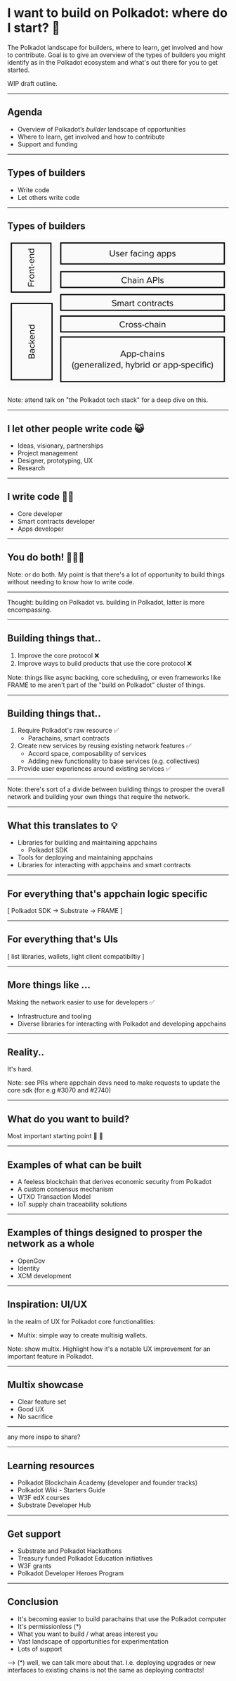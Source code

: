 #  I want to build on Polkadot: where do I start? 👷

The Polkadot landscape for builders, where to learn, get involved and how to contribute.
Goal is to give an overview of the types of builders you might identify as in the Polkadot ecosystem and what's out there for you to get started.

WIP draft outline.

---

## Agenda

- Overview of Polkadot’s _builder_ landscape of opportunities
- Where to learn, get involved and how to contribute
- Support and funding

--- 

## Types of builders

* Write code
* Let others write code

---

## Types of builders

![web3stack](../assets/web3-tech-stack.png)

Note: attend talk on "the Polkadot tech stack" for a deep dive on this.

---

## I let other people write code 😺

* Ideas, visionary, partnerships
* Project management
* Designer, prototyping, UX
* Research

---

## I write code 🧑‍💻

* Core developer
* Smart contracts developer
* Apps developer

---

## You do both! 🧑‍💻😺

Note: or do both. My point is that there's a lot of opportunity to build things without needing to know how to write code.

---

Thought: building on Polkadot vs. building in Polkadot, latter is more encompassing.

---

## Building things that..

1. Improve the core protocol ❌
1. Improve ways to build products that use the core protocol ❌

Note: things like async backing, core scheduling, or even frameworks like FRAME to me aren't part of the "build on Polkadot" cluster of things.

---

## Building things that..

1. Require Polkadot's raw resource ✅
    * Parachains, smart contracts
1. Create new services by reusing existing network features  ✅
    * Accord space, composability of services
    * Adding new functionality to base services (e.g. collectives)
1. Provide user experiences around existing services ✅

---

Note: there's sort of a divide between building things to prosper the overall network and building your own things that require the network.

---

## What this translates to 💡

* Libraries for building and maintaining appchains
    * Polkadot SDK
* Tools for deploying and maintaining appchains
* Libraries for interacting with appchains and smart contracts
 
---

## For everything that's appchain logic specific

[ Polkadot SDK -> Substrate -> FRAME ]

---

## For everything that's UIs

[ list libraries, wallets, light client compatibiltiy ]

----

## More things like ... 

Making the network easier to use for developers ✅
* Infrastructure and tooling
* Diverse libraries for interacting with Polkadot and developing appchains

----

## Reality..

It's hard.

Note: see PRs where appchain devs need to make requests to update the core sdk (for e.g #3070 and #2740)

---

## What do you want to build?

Most important starting point 🌈 🦄

---

## Examples of what can be built

* A feeless blockchain that derives economic security from Polkadot
* A custom consensus mechanism
* UTXO Transaction Model
* IoT supply chain traceability solutions

---

## Examples of things designed to prosper the network as a whole

* OpenGov
* Identity
* XCM development

---

## Inspiration: UI/UX

In the realm of UX for Polkadot core functionalities:

* Multix: simple way to create multisig wallets.

Note: show multix. Highlight how it's a notable UX improvement for an important feature in Polkadot.

---

## Multix showcase

* Clear feature set
* Good UX
* No sacrifice

---

any more inspo to share? 


---

## Learning resources

* Polkadot Blockchain Academy (developer and founder tracks)
* Polkadot Wiki - Starters Guide
* W3F edX courses
* Substrate Developer Hub

---

## Get support 

* Substrate and Polkadot Hackathons
* Treasury funded Polkadot Education initiatives
* W3F grants
* Polkadot Developer Heroes Program

---

## Conclusion

* It's becoming easier to build parachains that use the Polkadot computer 
* It's permissionless (*)
* What you want to build / what areas interest you
* Vast landscape of opportunities for experimentation
* Lots of support

--> (*) well, we can talk more about that. I.e. deploying upgrades or new interfaces to existing chains is not the same as deploying contracts!
